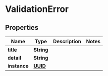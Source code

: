 
# ValidationError

## Properties
Name | Type | Description | Notes
------------ | ------------- | ------------- | -------------
**title** | **String** |  | 
**detail** | **String** |  | 
**instance** | [**UUID**](UUID.md) |  | 



